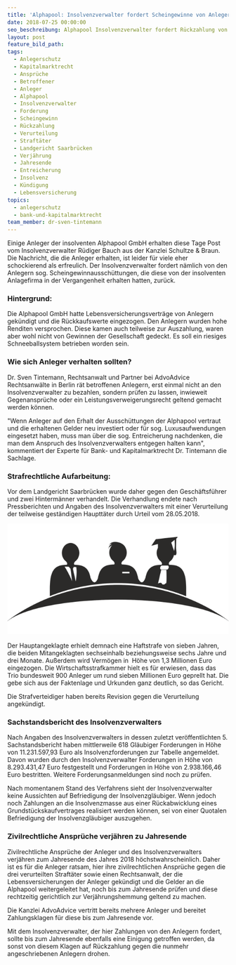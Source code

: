 ```yaml
---
title: 'Alphapool: Insolvenzverwalter fordert Scheingewinne von Anlegern zurück'
date: 2018-07-25 00:00:00
seo_beschreibung: Alphapool Insolvenzverwalter fordert Rückzahlung von Anlegern
layout: post
feature_bild_path:
tags:
  - Anlegerschutz
  - Kapitalmarktrecht
  - Ansprüche
  - Betroffener
  - Anleger
  - Alphapool
  - Insolvenzverwalter
  - Forderung
  - Scheingewinn
  - Rückzahlung
  - Verurteilung
  - Straftäter
  - Landgericht Saarbrücken
  - Verjährung
  - Jahresende
  - Entreicherung
  - Insolvenz
  - Kündigung
  - Lebensversicherung
topics:
  - anlegerschutz
  - bank-und-kapitalmarktrecht
team_member: dr-sven-tintemann
---
```


Einige Anleger der insolventen Alphapool GmbH erhalten diese Tage Post vom Insolvenzverwalter R&uuml;diger Bauch aus der Kanzlei Schultze & Braun. Die Nachricht, die die Anleger erhalten, ist leider f&uuml;r viele eher schockierend als erfreulich. Der Insolvenzverwalter fordert n&auml;mlich von den Anlegern sog. Scheingewinnaussch&uuml;ttungen, die diese von der insolventen Anlagefirma in der Vergangenheit erhalten hatten, zur&uuml;ck.

### Hintergrund:

Die Alphapool GmbH hatte Lebensversicherungsvertr&auml;ge von Anlegern gek&uuml;ndigt und die R&uuml;ckkaufswerte eingezogen. Den Anlegern wurden hohe Renditen versprochen. Diese kamen auch teilweise zur Auszahlung, waren aber wohl nicht von Gewinnen der Gesellschaft gedeckt. Es soll ein riesiges Schneeballsystem betrieben worden sein.

### Wie sich Anleger verhalten sollten?

Dr. Sven Tintemann, Rechtsanwalt und Partner bei AdvoAdvice Rechtsanw&auml;lte in Berlin r&auml;t betroffenen Anlegern, erst einmal nicht an den Insolvenzverwalter zu bezahlen, sondern pr&uuml;fen zu lassen, inwieweit Gegenanspr&uuml;che oder ein Leistungsverweigerungsrecht geltend gemacht werden k&ouml;nnen.

"Wenn Anleger auf den Erhalt der Aussch&uuml;ttungen der Alphapool vertraut und die erhaltenen Gelder neu investiert oder f&uuml;r sog. Luxusaufwendungen eingesetzt haben, muss man &uuml;ber die sog. Entreicherung nachdenken, die man dem Anspruch des Insolvenzverwalters entgegen halten kann", kommentiert der Experte f&uuml;r Bank- und Kapitalmarktrecht Dr. Tintemann die Sachlage.

### Strafrechtliche Aufarbeitung:

Vor dem Landgericht Saarbr&uuml;cken wurde daher gegen den Gesch&auml;ftsf&uuml;hrer und zwei Hinterm&auml;nner verhandelt. Die Verhandlung endete nach Pressberichten und Angaben des Insolvenzverwalters mit einer Verurteilung der teilweise gest&auml;ndigen Hauptt&auml;ter durch Urteil vom 28.05.2018.

![](/uploads/academia-1293362-640-1.png)

Der Hauptangeklagte erhielt demnach eine Haftstrafe von sieben Jahren, die beiden Mitangeklagten sechseinhalb beziehungsweise sechs Jahre und drei Monate. Au&szlig;erdem wird Verm&ouml;gen in&nbsp; H&ouml;he von 1,3 Millionen Euro eingezogen. Die Wirtschaftsstrafkammer hielt es f&uuml;r erwiesen, dass das Trio bundesweit 900 Anleger um rund sieben Millionen Euro geprellt hat. Die gebe sich aus der Faktenlage und Urkunden ganz deutlich, so das Gericht.

Die Strafverteidiger haben bereits Revision gegen die Verurteilung angek&uuml;ndigt.

### Sachstandsbericht des Insolvenzverwalters

Nach Angaben des Insolvenzverwalters in dessen zuletzt ver&ouml;ffentlichten 5. Sachstandsbericht haben mittlerweile 618 Gl&auml;ubiger Forderungen in H&ouml;he von 11.231.597,93 Euro als Insolvenzforderungen zur Tabelle angemeldet. Davon wurden durch den Insolvenzverwalter Forderungen in H&ouml;he von 8.293.431,47 Euro festgestellt und Forderungen in H&ouml;he von 2.938.166,46 Euro bestritten. Weitere Forderungsanmeldungen sind noch zu pr&uuml;fen.

Nach momentanem Stand des Verfahrens sieht der Insolvenzverwalter keine Aussichten auf Befriedigung der Insolvenzgl&auml;ubiger. Wenn jedoch noch Zahlungen an die Insolvenzmasse aus einer R&uuml;ckabwicklung eines Grundst&uuml;ckskaufvertrages realisiert werden k&ouml;nnen, sei von einer Quotalen Befriedigung der Insolvenzgl&auml;ubiger auszugehen.

### Zivilrechtliche Anspr&uuml;che verj&auml;hren zu Jahresende

Zivilrechtliche Anspr&uuml;che der Anleger und des Insolvenzverwalters verj&auml;hren zum Jahresende des Jahres 2018 h&ouml;chstwahrscheinlich. Daher ist es f&uuml;r die Anleger ratsam, hier ihre zivilrechtlichen Anspr&uuml;che gegen die drei verurteilten Straft&auml;ter sowie einen Rechtsanwalt, der die Lebensversicherungen der Anleger gek&uuml;ndigt und die Gelder an die Alphapool weitergeleitet hat, noch bis zum Jahresende pr&uuml;fen und diese rechtzeitig gerichtlich zur Verj&auml;hrungshemmung geltend zu machen.

Die Kanzlei AdvoAdvice vertritt bereits mehrere Anleger und bereitet Zahlungsklagen f&uuml;r diese bis zum Jahresende vor.

Mit dem Insolvenzverwalter, der hier Zahlungen von den Anlegern fordert, sollte bis zum Jahresende ebenfalls eine Einigung getroffen werden, da sonst von diesem Klagen auf R&uuml;ckzahlung gegen die nunmehr angeschriebenen Anlegern drohen.

&nbsp;

&nbsp;